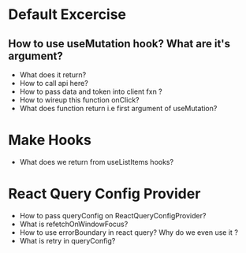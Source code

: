 # Default Excercise

## How to use useMutation hook? What are it's argument?

- What does it return?
- How to call api here?
- How to pass data and token into client fxn ?
- How to wireup this function onClick?
- What does function return i.e first argument of useMutation?

# Make Hooks

- What does we return from useListItems hooks?

# React Query Config Provider

- How to pass queryConfig on ReactQueryConfigProvider?
- What is refetchOnWindowFocus?
- How to use errorBoundary in react query? Why do we even use it ?
- What is retry in queryConfig?
